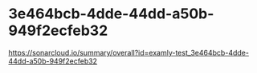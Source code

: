 # 3e464bcb-4dde-44dd-a50b-949f2ecfeb32
https://sonarcloud.io/summary/overall?id=examly-test_3e464bcb-4dde-44dd-a50b-949f2ecfeb32
